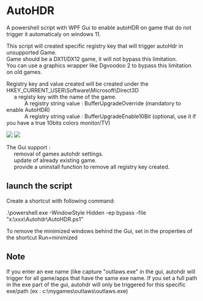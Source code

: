 # AutoHDR
A powershell script with WPF Gui to enable autoHDR on game that do not trigger it automaticaly on windows 11.

This script will created specific registry key that will trigger autoHdr in unsupported Game.  
Game should be a DX11/DX12 game, it will not bypass this limitation.  
You can use a graphics wrapper like Dgvoodoo 2 to bypass this limitation on old games.  
 
Registry key and value created will be created under the HKEY_CURRENT_USER\Software\Microsoft\Direct3D  
&nbsp;&nbsp;&nbsp;&nbsp;  a registy key with the name of the game.  
&nbsp;&nbsp;&nbsp;&nbsp;&nbsp;&nbsp;&nbsp;&nbsp;&nbsp;&nbsp;&nbsp;&nbsp;A registry string value : BufferUpgradeOverride (mandatory to enable AutoHDR)  
&nbsp;&nbsp;&nbsp;&nbsp;&nbsp;&nbsp;&nbsp;&nbsp;&nbsp;&nbsp;&nbsp;&nbsp;A registry string value : BufferUpgradeEnable10Bit (optional, use it if you have a true 10bits colors monitor/TV)

<img src="https://i.imgur.com/yh5HzER.png">
<img src="https://i.imgur.com/V2B4HQf.png">


The Gui support :   
&nbsp;&nbsp;&nbsp;&nbsp; removal of games autohdr settings.  
&nbsp;&nbsp;&nbsp;&nbsp; update of already existing game.  
&nbsp;&nbsp;&nbsp;&nbsp; provide a uninstall function to remove all registry key created.  

## launch the script  
Create a shortcut with following command:

.\powershell.exe -WindowStyle Hidden -ep bypass -file "x:\xxx\Autohdr\AutoHDR.ps1"

To remove the minimized windows behind the Gui, set in the properties of the shortcut Run=minimized

## Note

If you enter an exe name (like capture "outlaws.exe" in the gui, autohdr will trigger for all game/apps that have the same exe name.
If you set a full path in the exe part of the gui, autohdr will only be triggered for this specific exe/path  (ex : c:\mygames\outlaws\outlaws.exe)
